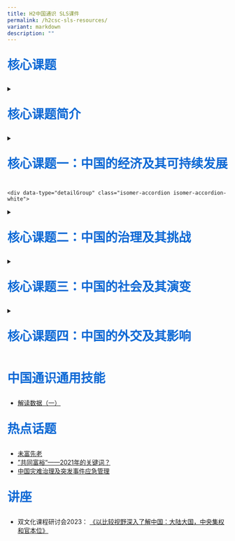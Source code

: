 ```yaml
---
title: H2中国通识 SLS课件
permalink: /h2csc-sls-resources/
variant: markdown
description: ""
---
```

<p style="color: #0C69D5; font-family: kai; font-size: 28px; font-weight: bold">核心课题</p>
<div data-type="detailGroup" class="isomer-accordion isomer-accordion-white">
<details class="isomer-details">
<summary><p style="color: #0C69D5; font-family: kai; font-size: 28px; font-weight: bold">核心课题简介</p></summary>
<div data-type="detailsContent" class="isomer-details-content">
<p>

*  [核心课题一](https://vle.learning.moe.edu.sg/moe-library/lesson/view/02971279-e1c6-4f6b-a507-762a449dd4cd/cover)
*  [核心课题二](https://vle.learning.moe.edu.sg/moe-library/lesson/view/8955f220-106c-40e2-9a47-747e746145c9/cover)
</p></div>
</details>

<div data-type="detailGroup" class="isomer-accordion isomer-accordion-white">
<details class="isomer-details">
<summary><p style="color: #0C69D5; font-family: kai; font-size: 28px; font-weight: bold">核心课题一：中国的经济及其可持续发展</p></summary>
<div data-type="detailsContent" class="isomer-details-content">
<p>	
	
* [中国城镇化的特点及影响](https://vle.learning.moe.edu.sg/moe-library/lesson/view/168d25bc-c35f-4004-a2d5-31bc335a9330/cover)
* [经济发展的问题（环境问题——概论）](https://vle.learning.moe.edu.sg/moe-library/lesson/view/f022eee5-f56e-4dd5-87a8-f9ef8df54d7a/cover)
* [发展不平均：贫富悬殊（一）](https://vle.learning.moe.edu.sg/moe-library/lesson/view/10061041-2c81-4afc-a28d-e90c5e0c8632/cover)
* [扩大中国的服务业](https://vle.learning.moe.edu.sg/moe-library/lesson/view/c254a479-2667-4f19-b5fe-581df9db079a/cover)
* [2020年许下的诺言：中国碳中和](https://vle.learning.moe.edu.sg/moe-library/lesson/view/6243e67f-8fc5-434c-bc9f-29fe1f014875/cover)
</p></div>
</details>
	
	<div data-type="detailGroup" class="isomer-accordion isomer-accordion-white">
<details class="isomer-details">
<summary><p style="color: #0C69D5; font-family: kai; font-size: 28px; font-weight: bold">核心课题二：中国的治理及其挑战</p>
</summary>
<div data-type="detailsContent" class="isomer-details-content">
<p>	

* [国家的治理——依法治国（案例分析）](https://vle.learning.moe.edu.sg/moe-library/lesson/view/76e985b3-bf3f-4883-8ef2-b6c617b604a9/cover)
* [领导层的更替（一）](https://vle.learning.moe.edu.sg/moe-library/lesson/view/1b7bb7c5-fdf8-4e05-9f2d-a408b9e00a8b/cover)
* [领导层的更替（二）](https://vle.learning.moe.edu.sg/moe-library/lesson/view/25f7d425-b2fe-438f-8742-9754d19d3e65/cover)

	</p></div>
</details>
		
<div data-type="detailGroup" class="isomer-accordion isomer-accordion-white">
<details class="isomer-details">
<summary><p style="color: #0C69D5; font-family: kai; font-size: 28px; font-weight: bold">核心课题三：中国的社会及其演变</p>
</summary>
<div data-type="detailsContent" class="isomer-details-content">
<p>
	
* [宗教复兴（一）：概览](https://vle.learning.moe.edu.sg/moe-library/lesson/view/9e47a9d1-9285-48ec-b28e-d6105de13676/cover)
* [宗教复兴（二）：中国宗教的“三色市场”](https://vle.learning.moe.edu.sg/moe-library/lesson/view/ddbffeae-7403-4cb9-9ccc-91a2da6d1d0a/cover)
</p></div>
</details>

<div data-type="detailGroup" class="isomer-accordion isomer-accordion-white">
<details class="isomer-details">
<summary><p style="color: #0C69D5; font-family: kai; font-size: 28px; font-weight: bold">核心课题四：中国的外交及其影响</p>
</summary>
<div data-type="detailsContent" class="isomer-details-content">
<p>
	
* [中美关系（一）：中美建交（上）](https://vle.learning.moe.edu.sg/moe-library/lesson/view/208af78c-e1cb-4d73-bf57-09c6d8033908/cover)
* [中美关系（二）：中美建交（下）](https://vle.learning.moe.edu.sg/moe-library/lesson/view/2351edd9-6963-4111-a30d-5ee31819193d/cover)
* [中日关系（一）：中日建交](https://vle.learning.moe.edu.sg/moe-library/lesson/view/f2398940-0861-4f27-ae32-032d67953f12/cover)
* [东亚政治经济关系和地缘风险管理（上）](https://vle.learning.moe.edu.sg/moe-library/lesson/view/695cc8e7-f7da-4f53-ae3a-92d2b0e1bd0f/cover)
* [东亚政治经济关系和地缘风险管理（下）](https://vle.learning.moe.edu.sg/moe-library/lesson/view/728344cc-8f1e-4c4b-89eb-e2ae59086b32/cover)
* [南中国海争端](https://vle.learning.moe.edu.sg/moe-library/lesson/view/57d34367-f89e-4525-9efb-5c1ffae1611d/cover)
</p></div>
</details>


<p style="color: #0C69D5; font-family: kai; font-size: 28px; font-weight: bold">中国通识通用技能</p>

* [解读数据（一）](https://vle.learning.moe.edu.sg/moe-library/lesson/view/3c6f4e1b-75a9-4245-8af0-713d0941f27c/cover)

<p style="color: #0C69D5; font-family: kai; font-size: 28px; font-weight: bold">热点话题</p>

* [未富先老](https://vle.learning.moe.edu.sg/moe-library/lesson/view/313ed99e-f28d-43bb-85f7-82dea62fbd5e/cover)
* [”共同富裕“——2021年的关键词？](https://vle.learning.moe.edu.sg/moe-library/lesson/view/6623ecac-d4d9-41c6-8639-2990314ab272/cover)
* [中国灾难治理及突发事件应急管理](https://vle.learning.moe.edu.sg/moe-library/lesson/view/ed31fc12-7152-4bac-916d-b5e3948ca4a7/cover)

<p style="color: #0C69D5; font-family: kai; font-size: 28px; font-weight: bold">讲座</p>

* 双文化课程研讨会2023： [《以比较视野深入了解中国：大陆大国，中央集权和官本位》](https://vle.learning.moe.edu.sg/moe-library/lesson/view/78327fe7-e1fc-4a15-858d-fc953e57a170/cover)</div></div></div></div></div>